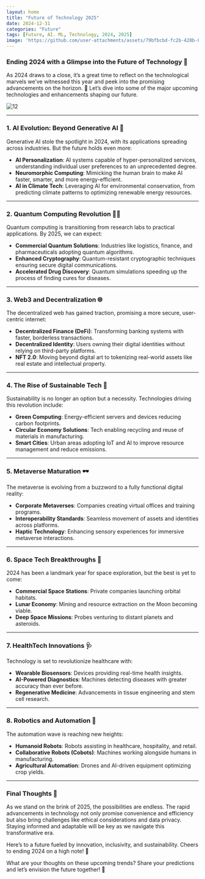 ```yaml
---
layout: home
title: "Future of Technology 2025"
date: 2024-12-31
categories: "Future"
tags: [Future, AI. ML, Technology, 2024, 2025]
image: 'https://github.com/user-attachments/assets/79bfbcbd-fc2b-428b-8b0b-37037d9fa189'
---
```


### Ending 2024 with a Glimpse into the Future of Technology 🚀

As 2024 draws to a close, it’s a great time to reflect on the technological marvels we’ve witnessed this year and peek into the promising advancements on the horizon. 🌟 Let’s dive into some of the major upcoming technologies and enhancements shaping our future.

![12](https://github.com/user-attachments/assets/79bfbcbd-fc2b-428b-8b0b-37037d9fa189)

---

### 1. **AI Evolution: Beyond Generative AI** 🤖
Generative AI stole the spotlight in 2024, with its applications spreading across industries. But the future holds even more:
- **AI Personalization**: AI systems capable of hyper-personalized services, understanding individual user preferences to an unprecedented degree.
- **Neuromorphic Computing**: Mimicking the human brain to make AI faster, smarter, and more energy-efficient.
- **AI in Climate Tech**: Leveraging AI for environmental conservation, from predicting climate patterns to optimizing renewable energy resources.

---

### 2. **Quantum Computing Revolution** 🧑‍💻
Quantum computing is transitioning from research labs to practical applications. By 2025, we can expect:
- **Commercial Quantum Solutions**: Industries like logistics, finance, and pharmaceuticals adopting quantum algorithms.
- **Enhanced Cryptography**: Quantum-resistant cryptographic techniques ensuring secure digital communications.
- **Accelerated Drug Discovery**: Quantum simulations speeding up the process of finding cures for diseases.

---

### 3. **Web3 and Decentralization** 🌐
The decentralized web has gained traction, promising a more secure, user-centric internet:
- **Decentralized Finance (DeFi)**: Transforming banking systems with faster, borderless transactions.
- **Decentralized Identity**: Users owning their digital identities without relying on third-party platforms.
- **NFT 2.0**: Moving beyond digital art to tokenizing real-world assets like real estate and intellectual property.

---

### 4. **The Rise of Sustainable Tech** 🌱
Sustainability is no longer an option but a necessity. Technologies driving this revolution include:
- **Green Computing**: Energy-efficient servers and devices reducing carbon footprints.
- **Circular Economy Solutions**: Tech enabling recycling and reuse of materials in manufacturing.
- **Smart Cities**: Urban areas adopting IoT and AI to improve resource management and reduce emissions.

---

### 5. **Metaverse Maturation** 🕶️
The metaverse is evolving from a buzzword to a fully functional digital reality:
- **Corporate Metaverses**: Companies creating virtual offices and training programs.
- **Interoperability Standards**: Seamless movement of assets and identities across platforms.
- **Haptic Technology**: Enhancing sensory experiences for immersive metaverse interactions.

---

### 6. **Space Tech Breakthroughs** 🌌
2024 has been a landmark year for space exploration, but the best is yet to come:
- **Commercial Space Stations**: Private companies launching orbital habitats.
- **Lunar Economy**: Mining and resource extraction on the Moon becoming viable.
- **Deep Space Missions**: Probes venturing to distant planets and asteroids.

---

### 7. **HealthTech Innovations** 🩺
Technology is set to revolutionize healthcare with:
- **Wearable Biosensors**: Devices providing real-time health insights.
- **AI-Powered Diagnostics**: Machines detecting diseases with greater accuracy than ever before.
- **Regenerative Medicine**: Advancements in tissue engineering and stem cell research.

---

### 8. **Robotics and Automation** 🤖
The automation wave is reaching new heights:
- **Humanoid Robots**: Robots assisting in healthcare, hospitality, and retail.
- **Collaborative Robots (Cobots)**: Machines working alongside humans in manufacturing.
- **Agricultural Automation**: Drones and AI-driven equipment optimizing crop yields.

---

### Final Thoughts 🌟
As we stand on the brink of 2025, the possibilities are endless. The rapid advancements in technology not only promise convenience and efficiency but also bring challenges like ethical considerations and data privacy. Staying informed and adaptable will be key as we navigate this transformative era.

Here’s to a future fueled by innovation, inclusivity, and sustainability. Cheers to ending 2024 on a high note! 🥂

What are your thoughts on these upcoming trends? Share your predictions and let’s envision the future together! 💬

